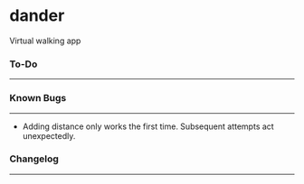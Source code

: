 # dander
Virtual walking app


### To-Do
---


### Known Bugs
---
- Adding distance only works the first time. Subsequent attempts act unexpectedly.


### Changelog
---
